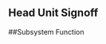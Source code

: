 Head Unit Signoff
-------------------------------------------------------------------
##Subsystem Function

